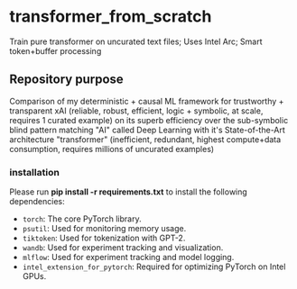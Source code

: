 # transformer_from_scratch
Train pure transformer on uncurated text files; Uses Intel Arc; Smart token+buffer processing

## Repository purpose
Comparison of my deterministic + causal ML framework for trustworthy + transparent xAI (reliable, robust, efficient, logic + symbolic, at scale, requires 1 curated example)
on its superb efficiency over the sub-symbolic blind pattern matching "AI" called Deep Learning with it's State-of-the-Art architecture "transformer" (inefficient, redundant, highest compute+data consumption, requires millions of uncurated examples)

### installation
Please run
**pip install -r requirements.txt**
to install the following dependencies:
*   `torch`: The core PyTorch library.
*   `psutil`: Used for monitoring memory usage.
*   `tiktoken`: Used for tokenization with GPT-2.
*   `wandb`: Used for experiment tracking and visualization.
*   `mlflow`: Used for experiment tracking and model logging.
*   `intel_extension_for_pytorch`: Required for optimizing PyTorch on Intel GPUs.

